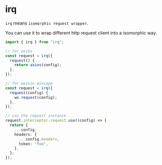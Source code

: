 # irq

`irq` means `isomorphic request wrapper`.

You can use it to wrap different http request client into a isomorphic way.

```ts
import { irq } from "irq";

// for axios
const request = irq({
  request() {
    return axios(config);
  },
});

// for weixin miniapp
const request = irq({
  request(config) {
    wx.request(config);
  },
});

// use the request instance
request.interceptor.request.use((config) => {
  return {
    ...config,
    headers: {
      ...config.headers,
      token: "foo",
    },
  };
});
```
